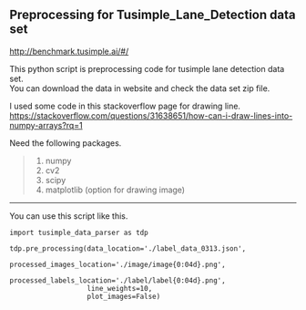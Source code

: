 Preprocessing for Tusimple_Lane_Detection data set
---------------------------------------------------
<http://benchmark.tusimple.ai/#/>

This python script is preprocessing code for tusimple lane detection data set.  
You can download the data in website and check the data set zip file.  

I used some code in this stackoverflow page for drawing line.  
<https://stackoverflow.com/questions/31638651/how-can-i-draw-lines-into-numpy-arrays?rq=1>

Need the following packages.

>1. numpy
>2. cv2
>3. scipy
>4. matplotlib (option for drawing image)

* * *

You can use this script like this.
```
import tusimple_data_parser as tdp

tdp.pre_processing(data_location='./label_data_0313.json',
                   processed_images_location='./image/image{0:04d}.png',
                   processed_labels_location='./label/label{0:04d}.png',
                   line_weights=10,
                   plot_images=False)
```
